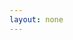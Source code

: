 ```yaml
---
layout: none
---
```


<RedoclyAPIBlock src="/firefly-services/docs/photoshop_actionJSON.json" width="600px" disableSidebar hideTryItPanel />
